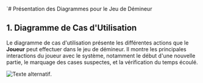 `# Présentation des Diagrammes pour le Jeu de Démineur

## 1. Diagramme de Cas d'Utilisation

Le diagramme de cas d'utilisation présente les différentes actions que le **Joueur** peut effectuer dans le jeu de démineur. Il montre les principales interactions du joueur avec le système, notamment le début d'une nouvelle partie, le marquage des cases suspectes, et la vérification du temps écoulé.

![Texte alternatif](use_case.jpg "Diagramme de cas d'utilisation").